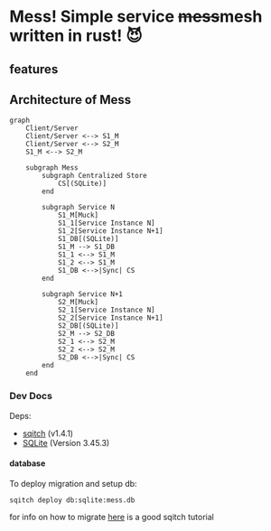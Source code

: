 # Mess! Simple service ~~mess~~mesh written in rust! :smiling_imp:

## features

## Architecture of Mess

```mermaid
graph
    Client/Server
    Client/Server <--> S1_M
    Client/Server <--> S2_M
    S1_M <--> S2_M

    subgraph Mess
        subgraph Centralized Store
            CS[(SQLite)]
        end

        subgraph Service N
            S1_M[Muck]
            S1_1[Service Instance N]
            S1_2[Service Instance N+1]
            S1_DB[(SQLite)]
            S1_M --> S1_DB
            S1_1 <--> S1_M
            S1_2 <--> S1_M
            S1_DB <-->|Sync| CS
        end

        subgraph Service N+1
            S2_M[Muck]
            S2_1[Service Instance N]
            S2_2[Service Instance N+1]
            S2_DB[(SQLite)]
            S2_M --> S2_DB
            S2_1 <--> S2_M
            S2_2 <--> S2_M
            S2_DB <-->|Sync| CS
        end
    end
```

### Dev Docs

Deps:

- [sqitch](https://sqitch.org/) (v1.4.1)
- [SQLite](https://www.sqlite.org/index.html) (Version 3.45.3)

#### database

To deploy migration and setup db:

    sqitch deploy db:sqlite:mess.db

for info on how to migrate [here](https://sqitch.org/docs/manual/sqitchtutorial-sqlite/) is a good sqitch tutorial
